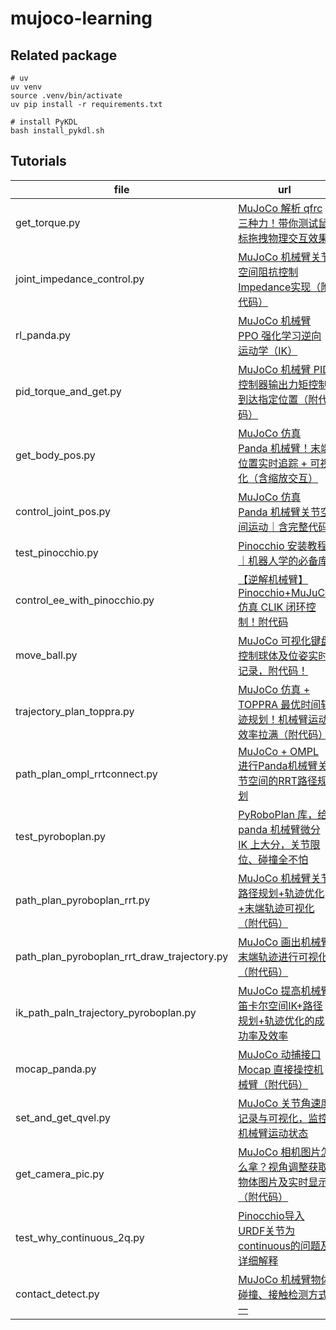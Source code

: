 # mujoco-learning

## Related package

```
# uv 
uv venv
source .venv/bin/activate
uv pip install -r requirements.txt

# install PyKDL
bash install_pykdl.sh
```

## Tutorials
|file|url|
|----|-------|
|get_torque.py|[MuJoCo 解析 qfrc 三种力！带你测试鼠标拖拽物理交互效果](https://www.bilibili.com/video/BV1kH79zUEAc/?vd_source=5ba34935b7845cd15c65ef62c64ba82f)|
|joint_impedance_control.py|[MuJoCo 机械臂关节空间阻抗控制Impedance实现（附代码）](https://www.bilibili.com/video/BV1UK5czMEQr/?vd_source=5ba34935b7845cd15c65ef62c64ba82f#reply262516173552)|
|rl_panda.py|[MuJoCo 机械臂 PPO 强化学习逆向运动学（IK）](https://www.bilibili.com/video/BV1mHLVzzEMj?vd_source=5ba34935b7845cd15c65ef62c64ba82f&spm_id_from=333.788.videopod.sections)|
|pid_torque_and_get.py|[MuJoCo 机械臂 PID 控制器输出力矩控制到达指定位置（附代码）](https://www.bilibili.com/video/BV1MbL6zSEAY?vd_source=5ba34935b7845cd15c65ef62c64ba82f&spm_id_from=333.788.videopod.sections)|
|get_body_pos.py|[MuJoCo 仿真 Panda 机械臂！末端位置实时追踪 + 可视化（含缩放交互）](https://www.bilibili.com/video/BV1gaXxYaEnv?vd_source=5ba34935b7845cd15c65ef62c64ba82f&spm_id_from=333.788.videopod.sections)|
|control_joint_pos.py|[MuJoCo 仿真 Panda 机械臂关节空间运动｜含完整代码](https://www.bilibili.com/video/BV1pWoBYcETJ?vd_source=5ba34935b7845cd15c65ef62c64ba82f&spm_id_from=333.788.videopod.sections)|
|test_pinocchio.py|[Pinocchio 安装教程｜机器人学的必备库](https://www.bilibili.com/video/BV1UFoRYDEfF?vd_source=5ba34935b7845cd15c65ef62c64ba82f&spm_id_from=333.788.videopod.sections)|
|control_ee_with_pinocchio.py|[【逆解机械臂】Pinocchio+MuJuCo 仿真 CLIK 闭环控制！附代码](https://www.bilibili.com/video/BV1aAZYYAE5f?vd_source=5ba34935b7845cd15c65ef62c64ba82f&spm_id_from=333.788.videopod.sections)|
|move_ball.py|[MuJoCo 可视化键盘控制球体及位姿实时记录，附代码！](https://www.bilibili.com/video/BV1oTZrYaE2h?vd_source=5ba34935b7845cd15c65ef62c64ba82f&spm_id_from=333.788.videopod.sections)|
|trajectory_plan_toppra.py|[MuJoCo 仿真 + TOPPRA 最优时间轨迹规划！机械臂运动效率拉满（附代码）](https://www.bilibili.com/video/BV1fndxYSEui?vd_source=5ba34935b7845cd15c65ef62c64ba82f&spm_id_from=333.788.videopod.sections)|
|path_plan_ompl_rrtconnect.py|[MuJoCo + OMPL 进行Panda机械臂关节空间的RRT路径规划](https://www.bilibili.com/video/BV1EJd5YQExw?vd_source=5ba34935b7845cd15c65ef62c64ba82f&spm_id_from=333.788.videopod.sections)|
|test_pyroboplan.py|[PyRoboPlan 库，给 panda 机械臂微分 IK 上大分，关节限位、碰撞全不怕](https://www.bilibili.com/video/BV1Rod6YHET2?vd_source=5ba34935b7845cd15c65ef62c64ba82f&spm_id_from=333.788.videopod.sections)|
|path_plan_pyroboplan_rrt.py|[MuJoCo 机械臂关节路径规划+轨迹优化+末端轨迹可视化（附代码）](https://www.bilibili.com/video/BV1tZo7YjEgd?vd_source=5ba34935b7845cd15c65ef62c64ba82f&spm_id_from=333.788.videopod.sections)|
|path_plan_pyroboplan_rrt_draw_trajectory.py|[MuJoCo 画出机械臂末端轨迹进行可视化（附代码）](https://www.bilibili.com/video/BV1B2ocYSE7r?vd_source=5ba34935b7845cd15c65ef62c64ba82f&spm_id_from=333.788.videopod.sections)|
|ik_path_paln_trajectory_pyroboplan.py|[MuJoCo 提高机械臂笛卡尔空间IK+路径规划+轨迹优化的成功率及效率](https://www.bilibili.com/video/BV1qA5EzPEFh?vd_source=5ba34935b7845cd15c65ef62c64ba82f&spm_id_from=333.788.videopod.sections)|
|mocap_panda.py|[MuJoCo 动捕接口 Mocap 直接操控机械臂（附代码）](https://www.bilibili.com/video/BV1k651zXEeN?vd_source=5ba34935b7845cd15c65ef62c64ba82f&spm_id_from=333.788.videopod.sections)|
|set_and_get_qvel.py|[MuJoCo 关节角速度记录与可视化，监控机械臂运动状态](https://www.bilibili.com/video/BV1kSLdznEMd?vd_source=5ba34935b7845cd15c65ef62c64ba82f&spm_id_from=333.788.videopod.sections)|
|get_camera_pic.py|[MuJoCo 相机图片怎么拿？视角调整获取物体图片及实时显示（附代码）](https://www.bilibili.com/video/BV1THGSzvE6t?vd_source=5ba34935b7845cd15c65ef62c64ba82f&spm_id_from=333.788.videopod.sections)|
|test_why_continuous_2q.py|[Pinocchio导入URDF关节为continuous的问题及详细解释](https://www.bilibili.com/video/BV1tvVrzmEgx?vd_source=5ba34935b7845cd15c65ef62c64ba82f&spm_id_from=333.788.videopod.sections)|
|contact_detect.py|[MuJoCo 机械臂物体碰撞、接触检测方式一](https://www.bilibili.com/video/BV12WfFYYE4T?vd_source=5ba34935b7845cd15c65ef62c64ba82f&spm_id_from=333.788.videopod.sections)|
